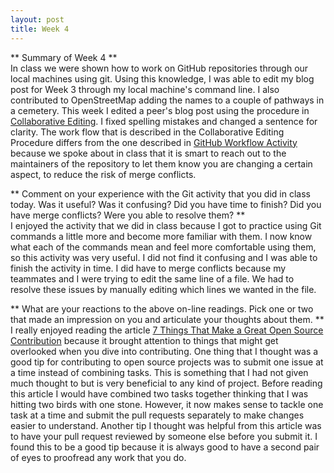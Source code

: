```yaml
---
layout: post
title: Week 4
---
```


** Summary of Week 4 **  
In class we were shown how to work on GitHub repositories through our local
machines using git. Using this knowledge, I was able to edit my blog post for
Week 3 through my local machine's command line. I also contributed to OpenStreetMap
adding the names to a couple of pathways in a cemetery. 
This week I edited a peer's blog post using the procedure in [Collaborative Editing](http://www.compsci.hunter.cuny.edu/~sweiss/course_materials/csci395.86/activities_f19/blog_editing_activity.pdf).
I fixed spelling mistakes and changed a sentence for clarity. The work flow that 
is described in the Collaborative Editing Procedure differs from the one described in
[GitHub Workflow Activity](http://www.compsci.hunter.cuny.edu/~sweiss/course_materials/csci395.86/slides/github-workflow-presentation.pdf) because we spoke about in class that it is smart to reach out to the
maintainers of the repository to let them know you are changing a certain aspect, to
reduce the risk of merge conflicts.

** Comment on your experience with the Git activity that you did in class 
today. Was it useful? Was it confusing? Did you have time to finish? Did 
you have merge conflicts? Were you able to resolve them? **  
I enjoyed the activity that we did in class because I got to practice using Git
commands a little more and become more familiar with them. I now know what each
of the commands mean and feel more comfortable using them, so this activity was
very useful. I did not find it confusing and I was able to finish the activity in time.
I did have to merge conflicts because my teammates and I were trying to edit the same
line of a file. We had to resolve these issues by manually editing which lines we
wanted in the file.

** What are your reactions to the above on-line readings. Pick one or two
that made an impression on you and articulate your thoughts about them. **  
I really enjoyed reading the article [7 Things That Make a Great Open Source Contribution](https://blog.newrelic.com/engineering/open-source-contribution/)
because it brought attention to things that might get overlooked when you dive
into contributing. One thing that I thought was a good tip for contributing to open source
projects was to submit one issue at a time instead of combining tasks. 
This is something that I had not given much thought to but is very beneficial
to any kind of project. Before reading this article I would have combined two tasks
together thinking that I was hitting two birds with one stone. However, it now makes sense
to tackle one task at a time and submit the pull requests separately to make changes
easier to understand.
Another tip I thought was helpful from this article was to have your pull request reviewed 
by someone else before you submit it. I found this to be a good tip because it is always
good to have a second pair of eyes to proofread any work that you do.  
